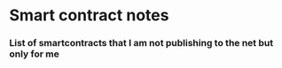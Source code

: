 # Smart contract notes

### List of smartcontracts that I am not publishing to the net but only for me 

